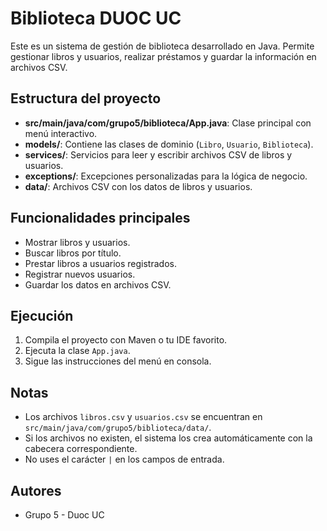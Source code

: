 # Biblioteca DUOC UC

Este es un sistema de gestión de biblioteca desarrollado en Java. Permite gestionar libros y usuarios, realizar préstamos y guardar la información en archivos CSV.

## Estructura del proyecto

- **src/main/java/com/grupo5/biblioteca/App.java**: Clase principal con menú interactivo.
- **models/**: Contiene las clases de dominio (`Libro`, `Usuario`, `Biblioteca`).
- **services/**: Servicios para leer y escribir archivos CSV de libros y usuarios.
- **exceptions/**: Excepciones personalizadas para la lógica de negocio.
- **data/**: Archivos CSV con los datos de libros y usuarios.

## Funcionalidades principales

- Mostrar libros y usuarios.
- Buscar libros por título.
- Prestar libros a usuarios registrados.
- Registrar nuevos usuarios.
- Guardar los datos en archivos CSV.

## Ejecución

1. Compila el proyecto con Maven o tu IDE favorito.
2. Ejecuta la clase `App.java`.
3. Sigue las instrucciones del menú en consola.

## Notas

- Los archivos `libros.csv` y `usuarios.csv` se encuentran en `src/main/java/com/grupo5/biblioteca/data/`.
- Si los archivos no existen, el sistema los crea automáticamente con la cabecera correspondiente.
- No uses el carácter `|` en los campos de entrada.

## Autores

- Grupo 5 - Duoc UC

